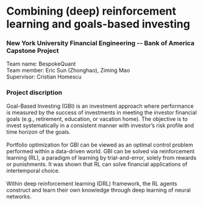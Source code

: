 # Combining (deep) reinforcement learning and goals-based investing
### New York University Financial Engineering -- Bank of America Capstone Project

Team name: BespokeQuant</br>
Team member: Eric Sun (Zhonghao), Ziming Mao </br>
Supervisor: Cristian Homescu </br>

### Project discription

Goal-Based Investing (GBI) is an investment approach where performance is measured by the success of investments
in meeting the investor financial goals (e.g., retirement, education, or vacation home). The objective is to invest
systematically in a consistent manner with investor’s risk profile and time horizon of the goals.</Br></Br>
Portfolio optimization for GBI can be viewed as an optimal control problem performed within a data-driven
world. GBI can be solved via reinforcement learning (RL), a paradigm of learning by trial-and-error, solely from
rewards or punishments. It was shown that RL can solve financial applications of intertemporal choice.</Br></Br>
Within deep reinforcement learning (DRL) framework, the RL agents construct and learn their own knowledge
through deep learning of neural networks.</Br></Br>
